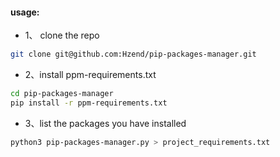 #### usage: 

- 1、 clone the repo
```bash
git clone git@github.com:Hzend/pip-packages-manager.git
```

- 2、install ppm-requirements.txt
```bash
cd pip-packages-manager
pip install -r ppm-requirements.txt
```

- 3、list the packages you have installed
```bash
python3 pip-packages-manager.py > project_requirements.txt
```
